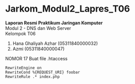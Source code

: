 # Jarkom_Modul2_Lapres_T06
<b> Laporan Resmi Praktikum Jaringan Komputer </b> <br>
Modul 2 - DNS dan Web Server <br>
Kelompok T06
1. Hana Ghaliyah Azhar  (05311840000032)
2. Azmi                 (05311840000047)


NOMOR 17
Buat file .htaccess <br>
``` 
RewriteEngine on
RewriteCond %{REQUEST_URI} foobar
RewriteRule .* index.php 
```
